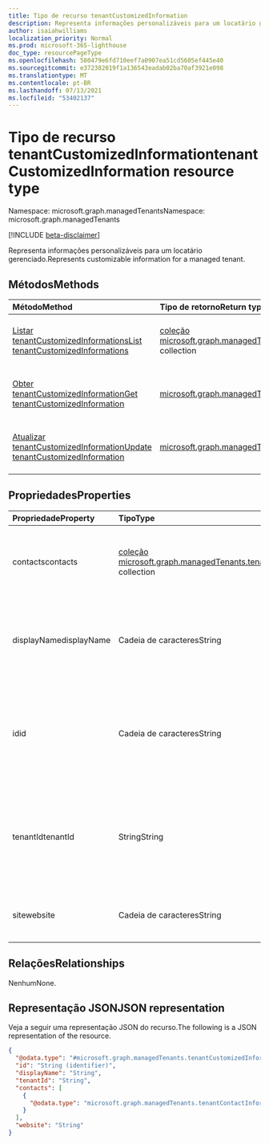 ```yaml
---
title: Tipo de recurso tenantCustomizedInformation
description: Representa informações personalizáveis para um locatário gerenciado.
author: isaiahwilliams
localization_priority: Normal
ms.prod: microsoft-365-lighthouse
doc_type: resourcePageType
ms.openlocfilehash: 580479e6fd710eef7a0907ea51cd5605ef445e40
ms.sourcegitcommit: e372382019f1a136543eadab02ba70af3921e098
ms.translationtype: MT
ms.contentlocale: pt-BR
ms.lasthandoff: 07/13/2021
ms.locfileid: "53402137"
---
```

# <a name="tenantcustomizedinformation-resource-type"></a><span data-ttu-id="b03ac-103">Tipo de recurso tenantCustomizedInformation</span><span class="sxs-lookup"><span data-stu-id="b03ac-103">tenantCustomizedInformation resource type</span></span>

<span data-ttu-id="b03ac-104">Namespace: microsoft.graph.managedTenants</span><span class="sxs-lookup"><span data-stu-id="b03ac-104">Namespace: microsoft.graph.managedTenants</span></span>

[!INCLUDE [beta-disclaimer](../../includes/beta-disclaimer.md)]

<span data-ttu-id="b03ac-105">Representa informações personalizáveis para um locatário gerenciado.</span><span class="sxs-lookup"><span data-stu-id="b03ac-105">Represents customizable information for a managed tenant.</span></span>

## <a name="methods"></a><span data-ttu-id="b03ac-106">Métodos</span><span class="sxs-lookup"><span data-stu-id="b03ac-106">Methods</span></span>
|<span data-ttu-id="b03ac-107">Método</span><span class="sxs-lookup"><span data-stu-id="b03ac-107">Method</span></span>|<span data-ttu-id="b03ac-108">Tipo de retorno</span><span class="sxs-lookup"><span data-stu-id="b03ac-108">Return type</span></span>|<span data-ttu-id="b03ac-109">Descrição</span><span class="sxs-lookup"><span data-stu-id="b03ac-109">Description</span></span>|
|:---|:---|:---|
|[<span data-ttu-id="b03ac-110">Listar tenantCustomizedInformations</span><span class="sxs-lookup"><span data-stu-id="b03ac-110">List tenantCustomizedInformations</span></span>](../api/managedtenants-managedtenant-list-tenantscustomizedinformation.md)|<span data-ttu-id="b03ac-111">[coleção microsoft.graph.managedTenants.tenantCustomizedInformation](../resources/managedtenants-tenantcustomizedinformation.md)</span><span class="sxs-lookup"><span data-stu-id="b03ac-111">[microsoft.graph.managedTenants.tenantCustomizedInformation](../resources/managedtenants-tenantcustomizedinformation.md) collection</span></span>|<span data-ttu-id="b03ac-112">Obter uma lista dos [objetos tenantCustomizedInformation](../resources/managedtenants-tenantcustomizedinformation.md) e suas propriedades.</span><span class="sxs-lookup"><span data-stu-id="b03ac-112">Get a list of the [tenantCustomizedInformation](../resources/managedtenants-tenantcustomizedinformation.md) objects and their properties.</span></span>|
|[<span data-ttu-id="b03ac-113">Obter tenantCustomizedInformation</span><span class="sxs-lookup"><span data-stu-id="b03ac-113">Get tenantCustomizedInformation</span></span>](../api/managedtenants-tenantcustomizedinformation-get.md)|[<span data-ttu-id="b03ac-114">microsoft.graph.managedTenants.tenantCustomizedInformation</span><span class="sxs-lookup"><span data-stu-id="b03ac-114">microsoft.graph.managedTenants.tenantCustomizedInformation</span></span>](../resources/managedtenants-tenantcustomizedinformation.md)|<span data-ttu-id="b03ac-115">Leia as propriedades e as relações de um [objeto tenantCustomizedInformation.](../resources/managedtenants-tenantcustomizedinformation.md)</span><span class="sxs-lookup"><span data-stu-id="b03ac-115">Read the properties and relationships of a [tenantCustomizedInformation](../resources/managedtenants-tenantcustomizedinformation.md) object.</span></span>|
|[<span data-ttu-id="b03ac-116">Atualizar tenantCustomizedInformation</span><span class="sxs-lookup"><span data-stu-id="b03ac-116">Update tenantCustomizedInformation</span></span>](../api/managedtenants-tenantcustomizedinformation-update.md)|[<span data-ttu-id="b03ac-117">microsoft.graph.managedTenants.tenantCustomizedInformation</span><span class="sxs-lookup"><span data-stu-id="b03ac-117">microsoft.graph.managedTenants.tenantCustomizedInformation</span></span>](../resources/managedtenants-tenantcustomizedinformation.md)|<span data-ttu-id="b03ac-118">Atualize as propriedades de [um objeto tenantCustomizedInformation.](../resources/managedtenants-tenantcustomizedinformation.md)</span><span class="sxs-lookup"><span data-stu-id="b03ac-118">Update the properties of a [tenantCustomizedInformation](../resources/managedtenants-tenantcustomizedinformation.md) object.</span></span>|

## <a name="properties"></a><span data-ttu-id="b03ac-119">Propriedades</span><span class="sxs-lookup"><span data-stu-id="b03ac-119">Properties</span></span>
|<span data-ttu-id="b03ac-120">Propriedade</span><span class="sxs-lookup"><span data-stu-id="b03ac-120">Property</span></span>|<span data-ttu-id="b03ac-121">Tipo</span><span class="sxs-lookup"><span data-stu-id="b03ac-121">Type</span></span>|<span data-ttu-id="b03ac-122">Descrição</span><span class="sxs-lookup"><span data-stu-id="b03ac-122">Description</span></span>|
|:---|:---|:---|
|<span data-ttu-id="b03ac-123">contacts</span><span class="sxs-lookup"><span data-stu-id="b03ac-123">contacts</span></span>|<span data-ttu-id="b03ac-124">[coleção microsoft.graph.managedTenants.tenantContactInformation](../resources/managedtenants-tenantcontactinformation.md)</span><span class="sxs-lookup"><span data-stu-id="b03ac-124">[microsoft.graph.managedTenants.tenantContactInformation](../resources/managedtenants-tenantcontactinformation.md) collection</span></span>|<span data-ttu-id="b03ac-125">A coleção de contatos do locatário gerenciado.</span><span class="sxs-lookup"><span data-stu-id="b03ac-125">The collection of contacts for the managed tenant.</span></span> <span data-ttu-id="b03ac-126">Opcional.</span><span class="sxs-lookup"><span data-stu-id="b03ac-126">Optional.</span></span>|
|<span data-ttu-id="b03ac-127">displayName</span><span class="sxs-lookup"><span data-stu-id="b03ac-127">displayName</span></span>|<span data-ttu-id="b03ac-128">Cadeia de caracteres</span><span class="sxs-lookup"><span data-stu-id="b03ac-128">String</span></span>|<span data-ttu-id="b03ac-129">O nome de exibição do locatário gerenciado.</span><span class="sxs-lookup"><span data-stu-id="b03ac-129">The display name for the managed tenant.</span></span> <span data-ttu-id="b03ac-130">Obrigatório.</span><span class="sxs-lookup"><span data-stu-id="b03ac-130">Required.</span></span> <span data-ttu-id="b03ac-131">Somente leitura.</span><span class="sxs-lookup"><span data-stu-id="b03ac-131">Read-only.</span></span>|
|<span data-ttu-id="b03ac-132">id</span><span class="sxs-lookup"><span data-stu-id="b03ac-132">id</span></span>|<span data-ttu-id="b03ac-133">Cadeia de caracteres</span><span class="sxs-lookup"><span data-stu-id="b03ac-133">String</span></span>|<span data-ttu-id="b03ac-134">O Azure Active Directory de locatário do locatário gerenciado.</span><span class="sxs-lookup"><span data-stu-id="b03ac-134">The Azure Active Directory tenant identifier for the managed tenant.</span></span> <span data-ttu-id="b03ac-135">Obrigatório.</span><span class="sxs-lookup"><span data-stu-id="b03ac-135">Required.</span></span> <span data-ttu-id="b03ac-136">Somente leitura.</span><span class="sxs-lookup"><span data-stu-id="b03ac-136">Read-only.</span></span>|
|<span data-ttu-id="b03ac-137">tenantId</span><span class="sxs-lookup"><span data-stu-id="b03ac-137">tenantId</span></span>|<span data-ttu-id="b03ac-138">String</span><span class="sxs-lookup"><span data-stu-id="b03ac-138">String</span></span>|<span data-ttu-id="b03ac-139">O Azure Active Directory do locatário para o [locatário gerenciado.](../resources/managedtenants-tenant.md)</span><span class="sxs-lookup"><span data-stu-id="b03ac-139">The Azure Active Directory tenant identifier for the [managed tenant](../resources/managedtenants-tenant.md).</span></span> <span data-ttu-id="b03ac-140">Opcional.</span><span class="sxs-lookup"><span data-stu-id="b03ac-140">Optional.</span></span> <span data-ttu-id="b03ac-141">Somente leitura.</span><span class="sxs-lookup"><span data-stu-id="b03ac-141">Read-only.</span></span>|
|<span data-ttu-id="b03ac-142">site</span><span class="sxs-lookup"><span data-stu-id="b03ac-142">website</span></span>|<span data-ttu-id="b03ac-143">Cadeia de caracteres</span><span class="sxs-lookup"><span data-stu-id="b03ac-143">String</span></span>|<span data-ttu-id="b03ac-144">O site do locatário gerenciado.</span><span class="sxs-lookup"><span data-stu-id="b03ac-144">The website for the managed tenant.</span></span> <span data-ttu-id="b03ac-145">Obrigatório.</span><span class="sxs-lookup"><span data-stu-id="b03ac-145">Required.</span></span>|

## <a name="relationships"></a><span data-ttu-id="b03ac-146">Relações</span><span class="sxs-lookup"><span data-stu-id="b03ac-146">Relationships</span></span>
<span data-ttu-id="b03ac-147">Nenhum</span><span class="sxs-lookup"><span data-stu-id="b03ac-147">None.</span></span>

## <a name="json-representation"></a><span data-ttu-id="b03ac-148">Representação JSON</span><span class="sxs-lookup"><span data-stu-id="b03ac-148">JSON representation</span></span>
<span data-ttu-id="b03ac-149">Veja a seguir uma representação JSON do recurso.</span><span class="sxs-lookup"><span data-stu-id="b03ac-149">The following is a JSON representation of the resource.</span></span>
<!-- {
  "blockType": "resource",
  "keyProperty": "id",
  "@odata.type": "microsoft.graph.managedTenants.tenantCustomizedInformation",
  "baseType": "microsoft.graph.entity",
  "openType": false
}
-->
``` json
{
  "@odata.type": "#microsoft.graph.managedTenants.tenantCustomizedInformation",
  "id": "String (identifier)",
  "displayName": "String",
  "tenantId": "String",
  "contacts": [
    {
      "@odata.type": "microsoft.graph.managedTenants.tenantContactInformation"
    }
  ],
  "website": "String"
}
```
